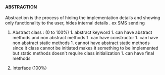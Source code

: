 #### ABSTRACTION
 
 Abstraction is the process of hiding the implementation details and showing only
 functionality to the user, hides internal details .
  ex SMS sending

1. Abstract class : (0 to 100%)
       1. abstract keyword 
       1. can have abstract methods and non abstract methods
       1. can have constructor
       1. can have non abstract static methods 
       1. cannot have abstract static methods since it class cannot be initiated makes it something to be implemented but
          static methods doesn't require class initialization
       1. can have final methods
       
       
1. Interface (100%)
  